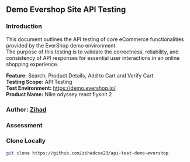 ## Demo Evershop Site API Testing

### Introduction
This document outlines the API testing of core eCommerce functionalities provided by the EverShop demo environment.<br>
The purpose of this testing is to validate the correctness, reliability, and consistency of API responses for essential user interactions in an online shopping experience.

**Feature:** Search, Product Details, Add to Cart and Verify Cart <br>
**Testing Scope:** API Testing <br>
**Test Environment:** https://demo.evershop.io/  <br>
**Product Name:** Nike odyssey react flyknit 2

### Author: [Zihad](https://github.com/zihadcse23)


### Assessment

### Clone Locally
```bash 
git clone https://github.com/zihadcse23/api-test-demo-evershop
```
